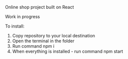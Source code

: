 Online shop project built on React

Work in progress

To install:
1. Copy repository to your local destination
2. Open the terminal in the folder
3. Run command npm i
4. When everything is installed - run command npm start
